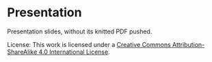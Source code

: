 Presentation
================

Presentation slides, without its knitted PDF pushed.

License: This work is licensed under a [Creative Commons
Attribution-ShareAlike 4.0 International
License](https://creativecommons.org/licenses/by-sa/4.0/).
